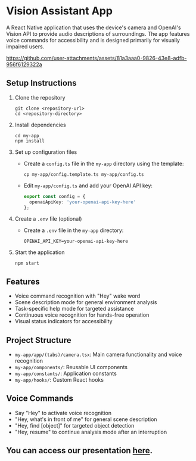 # Vision Assistant App

A React Native application that uses the device's camera and OpenAI's Vision API to provide audio descriptions of surroundings. The app features voice commands for accessibility and is designed primarily for visually impaired users.

https://github.com/user-attachments/assets/81a3aaa0-9826-43e8-adfb-956f6129322a

## Setup Instructions

1. Clone the repository
   ```
   git clone <repository-url>
   cd <repository-directory>
   ```

2. Install dependencies
   ```
   cd my-app
   npm install
   ```

3. Set up configuration files
   - Create a `config.ts` file in the `my-app` directory using the template:
     ```
     cp my-app/config.template.ts my-app/config.ts
     ```
   - Edit `my-app/config.ts` and add your OpenAI API key:
     ```typescript
     export const config = {
       openaiApiKey: 'your-openai-api-key-here'
     };
     ```

4. Create a `.env` file (optional)
   - Create a `.env` file in the `my-app` directory:
     ```
     OPENAI_API_KEY=your-openai-api-key-here
     ```

5. Start the application
   ```
   npm start
   ```

## Features

- Voice command recognition with "Hey" wake word
- Scene description mode for general environment analysis
- Task-specific help mode for targeted assistance
- Continuous voice recognition for hands-free operation
- Visual status indicators for accessibility

## Project Structure

- `my-app/app/(tabs)/camera.tsx`: Main camera functionality and voice recognition
- `my-app/components/`: Reusable UI components
- `my-app/constants/`: Application constants
- `my-app/hooks/`: Custom React hooks

## Voice Commands

- Say "Hey" to activate voice recognition
- "Hey, what's in front of me" for general scene description
- "Hey, find [object]" for targeted object detection
- "Hey, resume" to continue analysis mode after an interruption

## You can access our presentation [here](https://www.canva.com/design/DAGjy1mgwis/slWB7Rl90ZanBv3x0a2hHA/view).
